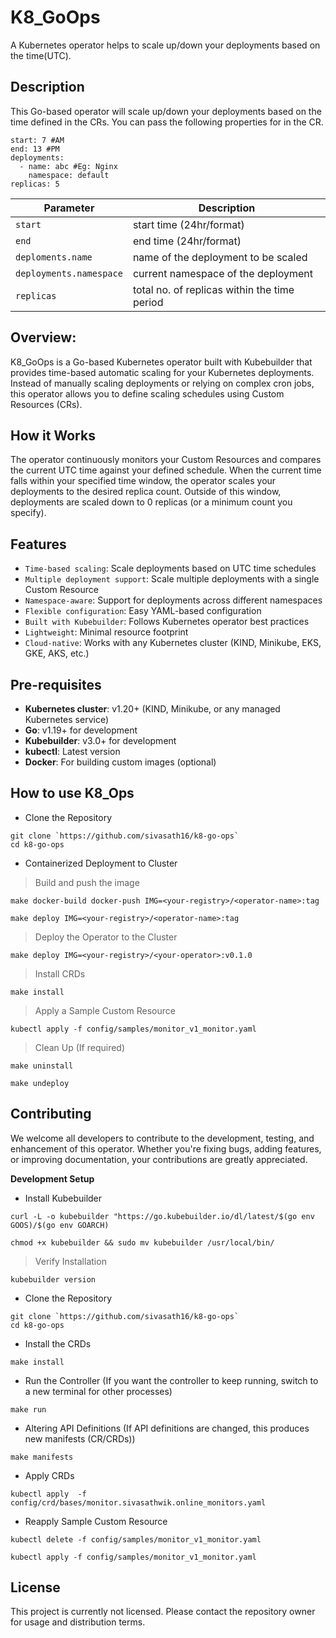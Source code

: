 # K8_GoOps
A Kubernetes operator helps to scale up/down your deployments based on the time(UTC).

## Description
This Go-based operator will scale up/down your deployments based on the time defined in the CRs. You can pass the following properties for in the CR.

```
start: 7 #AM
end: 13 #PM
deployments:
  - name: abc #Eg: Nginx
    namespace: default
replicas: 5
```

| Parameter | Description |
| --- | --- |
| `start` | start time (24hr/format) |
| `end` | end time (24hr/format) |
| `deploments.name` | name of the deployment to be scaled |
| `deployments.namespace` | current namespace of the deployment |
| `replicas` | total no. of replicas within the time period |


## Overview:
K8_GoOps is a Go-based Kubernetes operator built with Kubebuilder that provides time-based automatic scaling for your Kubernetes deployments. Instead of manually scaling deployments or relying on complex cron jobs, this operator allows you to define scaling schedules using Custom Resources (CRs).

## How it Works
The operator continuously monitors your Custom Resources and compares the current UTC time against your defined schedule. When the current time falls within your specified time window, the operator scales your deployments to the desired replica count. Outside of this window, deployments are scaled down to 0 replicas (or a minimum count you specify).

## Features

- `Time-based scaling`: Scale deployments based on UTC time schedules
- `Multiple deployment support`: Scale multiple deployments with a single Custom Resource
- `Namespace-aware`: Support for deployments across different namespaces
- `Flexible configuration`: Easy YAML-based configuration
- `Built with Kubebuilder`: Follows Kubernetes operator best practices
- `Lightweight`: Minimal resource footprint
- `Cloud-native`: Works with any Kubernetes cluster (KIND, Minikube, EKS, GKE, AKS, etc.)

## Pre-requisites

- **Kubernetes cluster**: v1.20+ (KIND, Minikube, or any managed Kubernetes service)
- **Go**: v1.19+ for development
- **Kubebuilder**: v3.0+ for development
- **kubectl**: Latest version
- **Docker**: For building custom images (optional)

## How to use **K8_Ops**

- Clone the Repository
```
git clone `https://github.com/sivasath16/k8-go-ops`
cd k8-go-ops
```

- Containerized Deployment to Cluster
> Build and push the image
```
make docker-build docker-push IMG=<your-registry>/<operator-name>:tag
```
```
make deploy IMG=<your-registry>/<operator-name>:tag
```

> Deploy the Operator to the Cluster
```
make deploy IMG=<your-registry>/<your-operator>:v0.1.0
```

> Install CRDs
```
make install
```

> Apply a Sample Custom Resource
```
kubectl apply -f config/samples/monitor_v1_monitor.yaml
```

> Clean Up (If required)
```
make uninstall
```
```
make undeploy
```

## Contributing

We welcome all developers to contribute to the development, testing, and enhancement of this operator. Whether you're fixing bugs, adding features, or improving documentation, your contributions are greatly appreciated.

**Development Setup**


- Install Kubebuilder

```
curl -L -o kubebuilder "https://go.kubebuilder.io/dl/latest/$(go env GOOS)/$(go env GOARCH)
```
```
chmod +x kubebuilder && sudo mv kubebuilder /usr/local/bin/
```

> Verify Installation

```
kubebuilder version
```

- Clone the Repository

```
git clone `https://github.com/sivasath16/k8-go-ops`
cd k8-go-ops
```

- Install the CRDs
```
make install
```

- Run the Controller (If you want the controller to keep running, switch to a new terminal for other processes)
```
make run 
```

- Altering API Definitions (If API definitions are changed, this produces new manifests (CR/CRDs))
```
make manifests
```

- Apply CRDs
```
kubectl apply  -f config/crd/bases/monitor.sivasathwik.online_monitors.yaml
```

- Reapply Sample Custom Resource

```
kubectl delete -f config/samples/monitor_v1_monitor.yaml
```
```
kubectl apply -f config/samples/monitor_v1_monitor.yaml
```

## License
This project is currently not licensed. Please contact the repository owner for usage and distribution terms.
